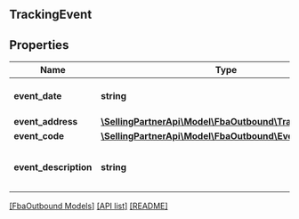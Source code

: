 ## TrackingEvent

## Properties

Name | Type | Description | Notes
------------ | ------------- | ------------- | -------------
**event_date** | **string** | A datetime string in ISO 8601 format. |
**event_address** | [**\SellingPartnerApi\Model\FbaOutbound\TrackingAddress**](TrackingAddress.md) |  |
**event_code** | [**\SellingPartnerApi\Model\FbaOutbound\EventCode**](EventCode.md) |  |
**event_description** | **string** | A description for the corresponding event code. |

[[FbaOutbound Models]](../) [[API list]](../../Api) [[README]](../../../README.md)
